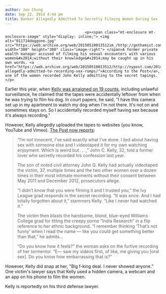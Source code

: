 ```yaml
---
author: Jen Chung
date: Sep 22, 2014 4:44 pm
title: Banker Allegedly Admitted To Secretly Filming Women During Sex
---
```


	
										<p><span class="mt-enclosure mt-enclosure-image" style="display: inline;"> <img alt="011714doggone.jpg" src="https://web.archive.org/web/20150510013512im_/http://gothamist.com/attachments/nyc_arts_john/011714doggone.jpg" width="300" height="300" class="image-right"> </span>A former private wealth manager accused of filming his sexual encounters with various women&#x2014;without their knowledge&#x2014;may be caught up in his own words. <a href="https://web.archive.org/web/20150510013512/http://nypost.com/2014/09/22/banker-allegedly-admitted-to-recording-sex-romps/">According to the Post</a>, one of the women recorded John Kelly admitting to the secret tapings.</p>

<p>Earlier this year, when <a href="https://web.archive.org/web/20150510013512/http://gothamist.com/2014/01/17/banker_sex_taps.php">Kelly was arraigned on 19 counts</a>, including unlawful surveillance, he claimed that the tapes were accidentally leftover from when he was trying to film his dog. In court papers, he said, &quot;I have this camera set up in my apartment to watch my dog when I&apos;m not there. It&apos;s not on and sometimes stays on. So I accidentally recorded myself having sex because it&apos;s always recording.&quot; </p>

<p>However, Kelly allegedly uploaded the tapes to websites (you know, YouTube and Vimeo). <a href="https://web.archive.org/web/20150510013512/http://nypost.com/2014/09/22/banker-allegedly-admitted-to-recording-sex-romps/">The Post now reports</a>:</p><blockquote>&#x201C;I&#x2019;m not innocent, I&#x2019;ve said exactly what I&#x2019;ve done. I lied about having sex with someone else and I videotaped it for my own watching enjoyment. Which is weird but&#x2009;.&#x2009;.&#x2009;.&#x2009;,&#x201D; John C. Kelly, 32, told a former lover who secretly recorded his confession last year.<p></p>

<p>The son of noted civil attorney John Q. Kelly had actually videotaped the victim, 37, multiple times and the two other women over a dozen times in their most intimate moments without their consent between May 2011 and December 2012, prosecutors allege.</p>

<p>&#x201C;I didn&#x2019;t know that you were filming it and I trusted you,&#x201D; the Ivy League grad responds in the secret recording. &#x201C;It was once. And I had totally forgotten about it,&#x201D; stammers Kelly. &#x201C;Like I never had watched it.&#x201D;</p>

<p>The victim then blasts the handsome, blond, blue-eyed Williams College grad for titling the creepy porno &#x201C;India Research&#x201D; in a flip reference to her ethnic background. &#x201C;I remember thinking &#x2018;That&#x2019;s not funny&#x2019; when I read the name &#x2014; like you could get something better than that,&#x201D; he admits...</p>

<p>&#x201C;Do you know how it feels?&#x201D; the woman asks on the furtive recording of her tormentor. &#x201C;E&#x2014; saw my videos first, of like, me giving you [oral sex]. Do you know how embarrassing that is?&#x201D;</p></blockquote>However, Kelly did snap at her, &quot;Big f-king deal. I never showed anyone.&quot; One victim&apos;s lawyer says that Kelly used a hidden camera, a webcam and an app on his phone to film the women.<p></p>

<p>Kelly is reportedly on his third defense lawyer. </p>					
										
									
				